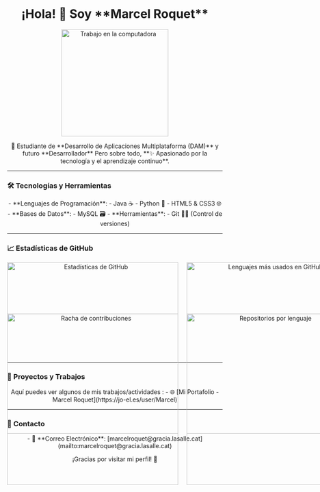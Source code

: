<div align="center">
  <h1>¡Hola! 👋 Soy **Marcel Roquet**</h1>      
</div>

<p align="center">
  <img src="https://media.tenor.com/wF5RiCnfj34AAAAM/work-computer.gif" alt="Trabajo en la computadora" width="250" />
</p>

<p align="center">
  🚀 Estudiante de **Desarrollo de Aplicaciones Multiplataforma (DAM)** y futuro **Desarrollador**  
  Pero sobre todo, **✨ Apasionado por la tecnología y el aprendizaje continuo**.
</p>

---

### 🛠 Tecnologías y Herramientas
<p align="center">
  - **Lenguajes de Programación**:
    - Java ☕
    - Python 🐍
    - HTML5 & CSS3 🌐
  - **Bases de Datos**:
    - MySQL 🗃️
  - **Herramientas**:
    - Git 🦸‍♂️ (Control de versiones)
</p>

---

### 📈 Estadísticas de GitHub
<div align="center" style="display: grid ; grid-template-columns: repeat(2, 1fr);  grid-template-rows: repeat(2, 100px); gap: 20px; justify-items: center;">
  <img src="https://github-readme-stats.vercel.app/api?username=marcelroquet&show_icons=true&theme=radical" alt="Estadísticas de GitHub" width="400"/>
  <img src="https://github-readme-stats.vercel.app/api/top-langs/?username=marcelroquet&layout=compact&theme=radical" alt="Lenguajes más usados en GitHub" width="400"/>
  <img src="https://github-readme-streak-stats.herokuapp.com/?user=marcelroquet&theme=radical" alt="Racha de contribuciones" width="400"/>
  <img src="https://github-profile-summary-cards.vercel.app/api/cards/repos-per-language?username=marcelroquet&theme=radical" alt="Repositorios por lenguaje" width="400"/>
</div>

---

### 💼 Proyectos y Trabajos
<p align="center">
  Aquí puedes ver algunos de mis trabajos/actividades :  
  - 🌐 [Mi Portafolio - Marcel Roquet](https://jo-el.es/user/Marcel)
</p>

---

### 💬 Contacto
<p align="center">
  - 📧 **Correo Electrónico**: [marcelroquet@gracia.lasalle.cat](mailto:marcelroquet@gracia.lasalle.cat)
</p>

<p align="center">
  ¡Gracias por visitar mi perfil! 🚀
</p>
